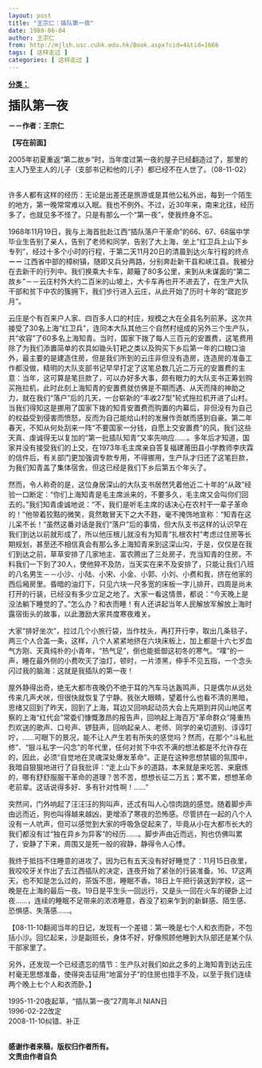 ```yaml
---
layout: post
title: "王宗仁：插队第一夜"
date: 1989-06-04
author: 王宗仁
from: http://mjlsh.usc.cuhk.edu.hk/Book.aspx?cid=4&tid=1666
tags: [ 这样走过 ]
categories: [ 这样走过 ]
---
```


<div style="margin: 15px 10px 10px 0px;">
 <div>
  <span id="ctl00_ContentPlaceHolder1_chapter1_SubjectLabel" style="font-weight:bold;text-decoration:underline;">
   分类：
  </span>
 </div>
 <p>
  <strong>
   <font size="5">
    插队第一夜
   </font>
  </strong>
 </p>
 <p>
  <strong>
   －－作者：王宗仁
  </strong>
 </p>
 <p>
  <strong>
   【写在前面】
  </strong>
 </p>
 <p>
  2005年初夏重返“第二故乡”时，当年度过第一夜的屋子已经翻造过了，那里的主人乃至主人的儿子（支部书记和他的儿子）都已经不在人世了。（08-11-02）
 </p>
 <p>
  <br/>
  许多人都有这样的经历：无论是出差还是旅游或是其他公私外出，每到一个陌生的地方，第一晚常常难以入眠。我也不例外。不过，近30年来，南来北往，经历多了，也就见多不怪了。只是有那么一个“第一夜”，使我终身不忘。
 </p>
 <p>
  1968年11月19日，我与上海首批赴江西“插队落户干革命”的66、67、68届中学毕业生告别了亲人，告别了老师和同学，告别了大上海，坐上“红卫兵上山下乡专列”，经过十多个小时的行程，于第二天11月20日的清晨到达火车行程的终点
  <strong>
   －－
  </strong>
  江西省中部的樟树镇，随即又兵分两路，分别奔赴新干县和峡江县。我被分在去新干的行列中。我们换乘大卡车，颠簸了80多公里，来到从未谋面的“第二故乡”－－云庄村外大约二百米的山坡上，大卡车再也开不进去了，在生产大队干部和贫下中农的簇拥下，我们步行进入云庄，从此开始了历时十年的“蹉跎岁月”。
 </p>
 <p>
  云庄是个有百来户人家、四百多人口的村庄，规模之大在全县名列前茅。这次共接受了30名上海“红卫兵”，连同本大队其他三个自然村组成的另外三个生产队，共“收容”了60多名上海知青。当时，国家下拨了每人三百元的安置费，这笔费用除了为我们添置简单的农具如锄头钉耙之类以及购买下乡后第一年的口粮口油外，最主要的是建造住房，但是我们所到的云庄非但没有造房，连造房的准备工作都没做，精明的大队支部书记早早打定了这笔总数几近二万元的安置费的主意：当年，这可算是笔巨款了，可以办好多大事，颇有眼力的大队支书正筹划购买拖拉机，此时此刻上海知青的安置费就仿佛是不期而遇、从天而降的神助之力，就在我们“落户”后的几天，一台崭新的“丰收27型”轮式拖拉机开进了山村。当我们得知这是挪用了国家下拨的知青安置费而购置的内幕后，非但没有为自己的权益受到侵害而愤怒，反而为自己能给山村的发展作贡献而感到自豪。第二年春天，不知从何处刮来一阵“不要国家一分钱，自愿上交安置费”的风，我们这些天真、虔诚得无以复加的“第一批插队知青”又率先响应……。多年后才知道，国家并没有接受我们的上交，在1973年毛主席亲自答复福建莆田县小学教师李庆霖的信件后，有关部门更加强调专款专用，不得挪用，生产队才归还了这笔巨款，为我们知青盖了集体宿舍。但这已经是我们下乡后第五个年头了。
 </p>
 <p>
  然而，令人称奇的是，这位身居深山的大队支书居然凭着他近二十年的“从政”经验一口断定：“你们上海知青是毛主席派来的，不要多久，毛主席又会叫你们回去的。”我们知青虔诚地说：“不，我们是听毛主席的话决心在农村干一辈子革命的！”他带着狡黠的微笑，竟然敢冒天下之大不韪，毫不掩饰地宣称：“知青在这儿呆不长！”虽然这番对话是我们“落户”后的事情，但大队支书这样的认识早在我们到达以前就形成了，所以他压根儿就没有为知青“扎根农村”考虑过住房等长期规划，甚至还不相信真会有那么多上海知青来到这深山沟，于是，仅仅是在我们到达之前，草草安排了几家地主、富农腾出了三处房子，充当知青的住房。不料我们一下到了30人，使他猝不及防，当天实在来不及安排了，只能让我们八班的八名男生－－小沙、小陆、小宋、小金、小郭、小刘、小费和我，挤在他家的西后厢房里。昏暗的油灯下，只见六块一尺多宽的床板一字儿排开，四周是尚未打开的行装，已经没有多少立足之地了。大家一看这情景，都说：“今天晚上是没法躺下睡觉的了。”怎么办？和衣而睡！有人还讲起当年人民解放军解放上海时露宿街头的故事，以此激励大家共度寒夜难关。
 </p>
 <p>
  大家“排好坐次”，拉过几个小旅行袋，当作枕头，再打开行李，取出几条毯子，两三个人合盖一条，这样，八个人紧紧地挤在六块床板上，加上都是十六七岁血气方刚、天真纯朴的小青年，“热气足”，倒也能抵御这初冬的寒气。“噗”的一声，睡在最外侧的小费吹灭了油灯，顿时，一片漆黑，伸手不见五指，一个念头闪过我的脑海：这就是我插队的第一夜！
 </p>
 <p>
  屋外静得出奇，绝无大都市夜晚仍不绝于耳的汽车马达轰鸣声，只是偶尔从远处传来几声犬吠，但很快就恢复了宁静。我张大眼睛，望着什么也看不清的黑暗，思绪又回到了昨天，回到了上海，耳边又回响起动员大会上先期到井冈山地区考察的上海“红代会”常委们慷慨激昂的报告声，回响起上海百万“革命群众”隆重热烈欢送的歌声、口号声、锣鼓声，回响起亲人、老师、同学的亲切道别、谆谆叮咛，……可眼下的景况，能不让人产生若有所失的感觉吗？然而，在那个“斗私批修”、“狠斗私字一闪念”的年代里，任何对贫下中农不满的想法都是不允许存在的，因此，必须“自觉地在灵魂深处爆发革命”。正是在这种思想禁锢的氛围中，我暗自狠狠地进行了自我批评：“走上山下乡的道路，本来就是来吃苦、来磨炼的，哪有舒舒服服干革命的道理？苦不苦，想想长征二万五；累不累，想想革命老前辈。这话说得多好、多有针对性啊！……”
 </p>
 <p>
  突然间，门外响起了汪汪汪的狗叫声，还忒有叫人心惊肉跳的感觉。随着脚步声由远而近，狗也叫得越来越凶，更增添了寒夜的恐怖感。尽管挤在一起的八个人没有一人吭声，但可以感觉到大家的呼吸急促起来了，毕竟从小在大都市长大的我们都没有过“独在异乡为异客”的经历……。脚步声由近而远，狗也仿佛叫累了，安静了下来，周围又是死一般的寂静，静得令人心悸。
 </p>
 <p>
  我终于抵挡不住睡意的进攻了。因为已有五天没有好好睡觉了：11月15日夜里，我咬咬牙关作出了去江西插队的决定，连夜开始了紧张的行装准备。16、17这两天，也不知是怎么过的，茶饭不思，睡眠不香。18日上午把行装送到学校，这一晚是在上海的最后一夜。19日是平生头一回远行，又是头一回在火车的硬卧上过夜……，连续的睡眠不足带来的浓浓睡意，吞没了初来乍到的新鲜感、陌生感、恐惧感、失落感……。
 </p>
 <p>
  【08-11-10翻阅当年的日记，发现有一个差错：第一晚是七个人和衣而卧，不包括小沙。回忆起来，沙是副班长，身体不好，好像照顾他睡到大队部还是某个队干部家里了。
 </p>
 <p>
  另外，还发现一个已经遗忘的情节：生产队对我们如此之多的上海知青到达云庄村毫无思想准备，使得突击征用“地富分子”的住房也措手不及，以至于我们连续两个晚上七个人和衣而卧。】
 </p>
 <p>
  1995-11-20夜起草，“插队第一夜”27周年JI NIAN日
  <br/>
  1996-02-22改定
  <br/>
  2008-11-10纠错、补正
 </p>
 <p>
  <br/>
  <strong>
   感谢作者来稿，版权归作者所有。
   <br/>
   文责由作者自负
  </strong>
 </p>
</div>

